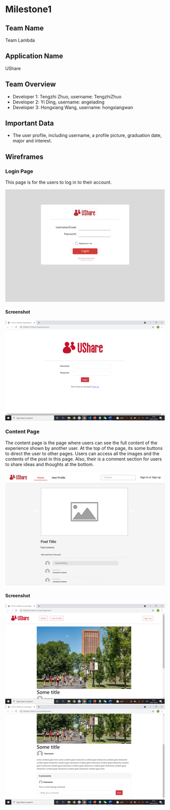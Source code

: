 # Milestone1

## Team Name

Team Lambda

## Application Name

UShare

## Team Overview

* Developer 1: Tengzhi Zhuo, username: TengzhiZhuo
* Developer 2: Yi Ding, username: angelading
* Developer 3: Hongxiang Wang, username: hongxiangwan

## Important Data

* The user profile, including username, a profile picture, graduation date, major and interest.

## Wireframes

### Login Page

This page is for the users to log in to their account.

<img src="img/loginPage.png" alt="alt text" title="image Title" />

#### Screenshot

<img src="img/loginScreenshot.png" alt="alt text" title="image Title" />

### Content Page

The content page is the page where users can see the full content of the experience shown by another user. At the top of the page, its some buttons to direct the user to other pages. Users can access all the images and the contents of the post in this page. Also, their is a comment section for users to share ideas and thoughts at the bottom. 

<img src="img/contentPage.png" alt="alt text" title="image Title" />

#### Screenshot

<img src="img/contentScreenshot1.png" alt="alt text" title="image Title" />
<img src="img/contentScreenshot2.png" alt="alt text" title="image Title" />